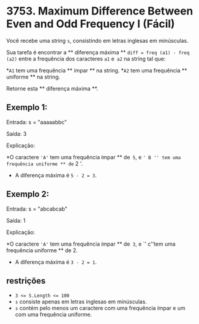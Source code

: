 # 3753. Maximum Difference Between Even and Odd Frequency I (Fácil)

Você recebe uma string `s`, consistindo em letras inglesas em minúsculas.

Sua tarefa é encontrar a ** diferença máxima ** `diff = freq (a1) - freq (a2)`
entre a frequência dos caracteres `a1` e` a2` na string tal que:

*`A1` tem uma frequência ** ímpar ** na string.
*`A2` tem uma frequência ** uniforme ** na string.

Retorne esta ** diferença máxima **.

## Exemplo 1:

Entrada: s = "aaaaabbc"

Saída: 3

Explicação:

*O caractere `'A'` tem uma frequência ímpar ** de` 5`, e `' B '' tem uma frequência uniforme ** de` 2 '.
* A diferença máxima é `5 - 2 = 3`.

## Exemplo 2:

Entrada: s = "abcabcab"

Saída: 1

Explicação:

*O caractere `'A'` tem uma frequência ímpar ** de` 3`, e `' c''tem uma frequência uniforme ** de 2.
* A diferença máxima é `3 - 2 = 1`.

## restrições

* `3 <= S.Length <= 100`
* `s` consiste apenas em letras inglesas em minúsculas.
* `s` contém pelo menos um caractere com uma frequência ímpar e um com uma frequência uniforme.
